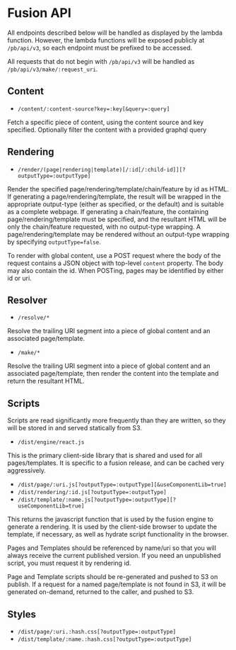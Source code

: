 # Fusion API

All endpoints described below will be handled as displayed by the lambda function. However, the lambda functions will be exposed publicly at `/pb/api/v3`, so each endpoint must be prefixed to be accessed.

All requests that do not begin with `/pb/api/v3` will be handled as `/pb/api/v3/make/:request_uri`.


## Content

-   `/content/:content-source?key=:key[&query=:query]`

Fetch a specific piece of content, using the content source and key specified. Optionally filter the content with a provided graphql query


## Rendering

-   `/render/(page|rendering|template)[/:id[/:child-id]][?outputType=:outputType]`

Render the specified page/rendering/template/chain/feature by id as HTML. If generating a page/rendering/template, the result will be wrapped in the appropriate output-type (either as specified, or the default) and is suitable as a complete webpage. If generating a chain/feature, the containing page/rendering/template must be specified, and the resultant HTML will be only the chain/feature requested, with no output-type wrapping. A page/rendering/template may be rendered without an output-type wrapping by specifying `outputType=false`.

To render with global content, use a POST request where the body of the request contains a JSON object with top-level `content` property. The body may also contain the id. When POSTing, pages may be identified by either id or uri.


## Resolver

-   `/resolve/*`

Resolve the trailing URI segment into a piece of global content and an associated page/template.

-   `/make/*`

Resolve the trailing URI segment into a piece of global content and an associated page/template, then render the content into the template and return the resultant HTML.


## Scripts

Scripts are read significantly more frequently than they are written, so they will be stored in and served statically from S3.

-   `/dist/engine/react.js`

This is the primary client-side library that is shared and used for all pages/templates. It is specific to a fusion release, and can be cached very aggressively.

-   `/dist/page/:uri.js[?outputType=:outputType][&useComponentLib=true]`
-   `/dist/rendering/:id.js[?outputType=:outputType]`
-   `/dist/template/:name.js[?outputType=:outputType][?useComponentLib=true]`

This returns the javascript function that is used by the fusion engine to generate a rendering. It is used by the client-side browser to update the template, if necessary, as well as hydrate script functionality in the browser.

Pages and Templates should be referenced by name/uri so that you will always receive the current published version. If you need an unpublished script, you must request it by rendering id.

Page and Template scripts should be re-generated and pushed to S3 on publish. If a request for a named page/template is not found in S3, it will be generated on-demand, returned to the caller, and pushed to S3.


## Styles

-   `/dist/page/:uri.:hash.css[?outputType=:outputType]`
-   `/dist/template/:name.:hash.css[?outputType=:outputType]`
